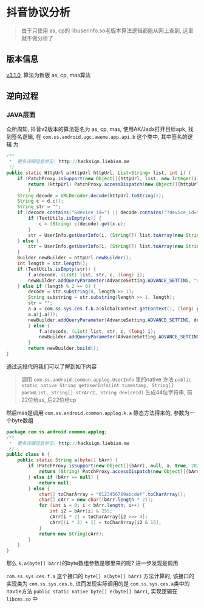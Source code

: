 抖音协议分析
==========

> 由于只使用 as, cp的 libuserinfo.so老版本算法逻辑都能从网上查到, 这里就不做分析了 

## 版本信息

[v3.1.0](https://share.weiyun.com/5nuuGx4), 算法为新版 as, cp, mas算法

## 逆向过程

### JAVA层面

众所周知, 抖音v2版本的算法签名为  as, cp, mas, 使用AK/Jadx打开目标apk, 找到签名逻辑, 在 `com.ss.android.ugc.aweme.app.api.b` 这个类中, 其中签名的逻辑
为

```java
/**
 *  更多详细信息参见: http://hacksign.liebian.me
 */
public static HttpUrl a(HttpUrl httpUrl, List<String> list, int i) {
    if (PatchProxy.isSupport(new Object[]{httpUrl, list, new Integer(i)}, null, a, true, 4541, new Class[]{HttpUrl.class, List.class, Integer.TYPE}, HttpUrl.class)) {
        return (HttpUrl) PatchProxy.accessDispatch(new Object[]{httpUrl, list, new Integer(i)}, null, a, true, 4541, new Class[]{HttpUrl.class, List.class, Integer.TYPE}, HttpUrl.class);
        }
    String decode = URLDecoder.decode(httpUrl.toString());
    String c = d.c();
    String str = "";
    if (decode.contains("&device_id=") || decode.contains("?device_id=")) {
        if (TextUtils.isEmpty(c)) {
            c = (String) c(decode).get(x.u);
        }
        str = UserInfo.getUserInfo(i, (String[]) list.toArray(new String[list.size()]), null, c);
    } else {
        str = UserInfo.getUserInfo(i, (String[]) list.toArray(new String[list.size()]), null, "");
    }
    Builder newBuilder = httpUrl.newBuilder();
    int length = str.length();
    if (TextUtils.isEmpty(str)) {
        f.a(decode, (List) list, str, c, (long) i);
        newBuilder.addQueryParameter(AdvanceSetting.ADVANCE_SETTING, "a1iosdfgh").addQueryParameter("cp", "androide1");
    } else if (length % 2 == 0) {
        decode = str.substring(0, length >> 1);
        String substring = str.substring(length >> 1, length);
        str = "";
        a a = com.ss.sys.ces.f.b.a(GlobalContext.getContext(), (long) g.B().m());
        a.a(j.a());
        newBuilder.addQueryParameter(AdvanceSetting.ADVANCE_SETTING, decode).addQueryParameter("cp", substring).addQueryParameter("mas", k.a(a.a(decode.getBytes())));
        } else {
            f.a(decode, (List) list, str, c, (long) i);
            newBuilder.addQueryParameter(AdvanceSetting.ADVANCE_SETTING, "a1qwert123").addQueryParameter("cp", "cbfhckdckkde1");
        }
        return newBuilder.build();
}
```

通过这段代码我们可以了解到如下内容

> 调用 `com.ss.android.common.applog.UserInfo` 里的native 方法 `public static native String getUserInfo(int timestamp, String[] paramList, String[] strArr2, String deviceId)` 生成44位字符串, 前 22位给as, 后22位给cp
 
然后mas是调用 `com.ss.android.common.applog.k.a` 静态方法得来的, 参数为一个byte数组

```java
package com.ss.android.common.applog;
/**
 *  更多详细信息参见: http://hacksign.liebian.me
 */
public class k {
    public static String a(byte[] bArr) {
        if (PatchProxy.isSupport(new Object[]{bArr}, null, a, true, 282, new Class[]{byte[].class}, String.class)) {
            return (String) PatchProxy.accessDispatch(new Object[]{bArr}, null, a, true, 282, new Class[]{byte[].class}, String.class);
        } else if (bArr == null) {
            return null;
        } else {
            char[] toCharArray = "0123456789abcdef".toCharArray();
            char[] cArr = new char[(bArr.length * 2)];
            for (int i = 0; i < bArr.length; i++) {
                int i2 = bArr[i] & 255;
                cArr[i * 2] = toCharArray[i2 >>> 4];
                cArr[(i * 2) + 1] = toCharArray[i2 & 15];
            }
            return new String(cArr);
        }
    }
}
```

那么 `k.a(byte[] bArr)`的byte数组参数是哪里来的呢? 进一步发现是调用

`com.ss.sys.ces.f.a` 这个接口的 `byte[] a(byte[] bArr)` 方法计算的, 该接口的实现类为 `com.ss.sys.ces.b`, 进而发现实际调用的是 `com.ss.sys.ces.a`类中的navtie方法 `public static native byte[] e(byte[] bArr)`, 实现逻辑在 `libcms.so` 中



